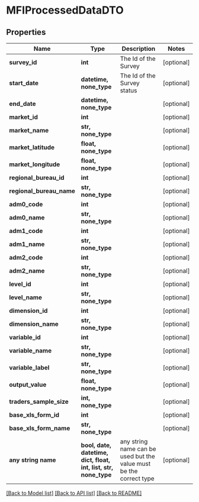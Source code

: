 # MFIProcessedDataDTO


## Properties
Name | Type | Description | Notes
------------ | ------------- | ------------- | -------------
**survey_id** | **int** | The Id of the Survey | [optional] 
**start_date** | **datetime, none_type** | The Id of the Survey status | [optional] 
**end_date** | **datetime, none_type** |  | [optional] 
**market_id** | **int** |  | [optional] 
**market_name** | **str, none_type** |  | [optional] 
**market_latitude** | **float, none_type** |  | [optional] 
**market_longitude** | **float, none_type** |  | [optional] 
**regional_bureau_id** | **int** |  | [optional] 
**regional_bureau_name** | **str, none_type** |  | [optional] 
**adm0_code** | **int** |  | [optional] 
**adm0_name** | **str, none_type** |  | [optional] 
**adm1_code** | **int** |  | [optional] 
**adm1_name** | **str, none_type** |  | [optional] 
**adm2_code** | **int** |  | [optional] 
**adm2_name** | **str, none_type** |  | [optional] 
**level_id** | **int** |  | [optional] 
**level_name** | **str, none_type** |  | [optional] 
**dimension_id** | **int** |  | [optional] 
**dimension_name** | **str, none_type** |  | [optional] 
**variable_id** | **int** |  | [optional] 
**variable_name** | **str, none_type** |  | [optional] 
**variable_label** | **str, none_type** |  | [optional] 
**output_value** | **float, none_type** |  | [optional] 
**traders_sample_size** | **int, none_type** |  | [optional] 
**base_xls_form_id** | **int** |  | [optional] 
**base_xls_form_name** | **str, none_type** |  | [optional] 
**any string name** | **bool, date, datetime, dict, float, int, list, str, none_type** | any string name can be used but the value must be the correct type | [optional]

[[Back to Model list]](../README.md#documentation-for-models) [[Back to API list]](../README.md#documentation-for-api-endpoints) [[Back to README]](../README.md)


